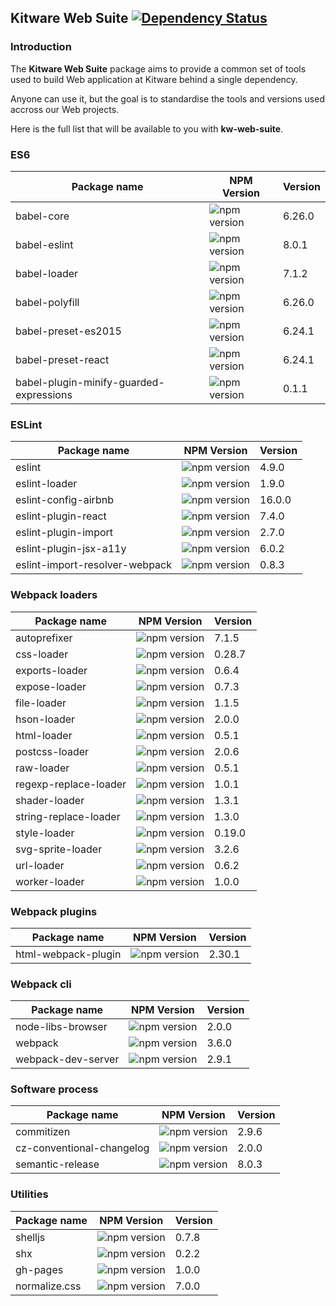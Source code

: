 ## Kitware Web Suite [![Dependency Status](https://img.shields.io/david/kitware/kw-web-suite.svg)](https://david-dm.org/kitware/kw-web-suite)

### Introduction

The **Kitware Web Suite** package aims to provide a common
set of tools used to build Web application at Kitware behind
a single dependency.

Anyone can use it, but the goal is to standardise
the tools and versions used accross our Web projects.

Here is the full list that will be available to you with **kw-web-suite**.

### ES6

Package name                            | NPM Version                                                      | Version
--------------------------------------- | ---------------------------------------------------------------- | ---------
babel-core                              | ![npm version](https://badge.fury.io/js/babel-core.svg)          | 6.26.0
babel-eslint                            | ![npm version](https://badge.fury.io/js/babel-eslint.svg)        | 8.0.1
babel-loader                            | ![npm version](https://badge.fury.io/js/babel-loader.svg)        | 7.1.2
babel-polyfill                          | ![npm version](https://badge.fury.io/js/babel-polyfill.svg)      | 6.26.0
babel-preset-es2015                     | ![npm version](https://badge.fury.io/js/babel-preset-es2015.svg) | 6.24.1
babel-preset-react                      | ![npm version](https://badge.fury.io/js/babel-preset-react.svg)  | 6.24.1
babel-plugin-minify-guarded-expressions | ![npm version](https://badge.fury.io/js/babel-plugin-minify-guarded-expressions.svg) | 0.1.1

### ESLint

Package name                   | NPM Version                                                                | Version
------------------------------ | -------------------------------------------------------------------------- | --------
eslint                         | ![npm version](https://badge.fury.io/js/eslint.svg)                        | 4.9.0
eslint-loader                  | ![npm version](https://badge.fury.io/js/eslint-loader.svg)                 | 1.9.0
eslint-config-airbnb           | ![npm version](https://badge.fury.io/js/eslint-config-airbnb.svg)          | 16.0.0
eslint-plugin-react            | ![npm version](https://badge.fury.io/js/eslint-plugin-react.svg)           | 7.4.0
eslint-plugin-import           | ![npm version](https://badge.fury.io/js/eslint-plugin-import.svg)          | 2.7.0
eslint-plugin-jsx-a11y         | ![npm version](https://badge.fury.io/js/eslint-plugin-jsx-a11y.svg)        | 6.0.2
eslint-import-resolver-webpack | ![npm version](https://badge.fury.io/js/eslint-import-resolver-webpack.svg)| 0.8.3

### Webpack loaders

Package name          | NPM Version                                                       | Version
--------------------- | ----------------------------------------------------------------- | --------
autoprefixer          | ![npm version](https://badge.fury.io/js/autoprefixer.svg)         | 7.1.5
css-loader            | ![npm version](https://badge.fury.io/js/css-loader.svg)           | 0.28.7
exports-loader        | ![npm version](https://badge.fury.io/js/exports-loader.svg)       | 0.6.4
expose-loader         | ![npm version](https://badge.fury.io/js/expose-loader.svg)        | 0.7.3
file-loader           | ![npm version](https://badge.fury.io/js/file-loader.svg)          | 1.1.5
hson-loader           | ![npm version](https://badge.fury.io/js/hson-loader.svg)          | 2.0.0
html-loader           | ![npm version](https://badge.fury.io/js/html-loader.svg)          | 0.5.1
postcss-loader        | ![npm version](https://badge.fury.io/js/postcss-loader.svg)       | 2.0.6
raw-loader            | ![npm version](https://badge.fury.io/js/raw-loader.svg)           | 0.5.1
regexp-replace-loader | ![npm version](https://badge.fury.io/js/regexp-replace-loader.svg)| 1.0.1
shader-loader         | ![npm version](https://badge.fury.io/js/shader-loader.svg)        | 1.3.1
string-replace-loader | ![npm version](https://badge.fury.io/js/string-replace-loader.svg)| 1.3.0
style-loader          | ![npm version](https://badge.fury.io/js/style-loader.svg)         | 0.19.0
svg-sprite-loader     | ![npm version](https://badge.fury.io/js/svg-sprite-loader.svg)    | 3.2.6
url-loader            | ![npm version](https://badge.fury.io/js/url-loader.svg)           | 0.6.2
worker-loader         | ![npm version](https://badge.fury.io/js/worker-loader.svg)        | 1.0.0

### Webpack plugins

Package name        | NPM Version                                                      | Version
------------------- | ---------------------------------------------------------------- | --------
html-webpack-plugin | ![npm version](https://badge.fury.io/js/html-webpack-plugin.svg) | 2.30.1

### Webpack cli

Package name        | NPM Version                                                     | Version
------------------- | --------------------------------------------------------------- | --------
node-libs-browser   | ![npm version](https://badge.fury.io/js/node-libs-browser.svg)  | 2.0.0
webpack             | ![npm version](https://badge.fury.io/js/webpack.svg)            | 3.6.0
webpack-dev-server  | ![npm version](https://badge.fury.io/js/webpack-dev-server.svg) | 2.9.1

### Software process

Package name              | NPM Version                                                            | Version
------------------------- | ---------------------------------------------------------------------- | --------
commitizen                | ![npm version](https://badge.fury.io/js/commitizen.svg)                | 2.9.6
cz-conventional-changelog | ![npm version](https://badge.fury.io/js/cz-conventional-changelog.svg) | 2.0.0
semantic-release          | ![npm version](https://badge.fury.io/js/semantic-release.svg)          | 8.0.3

### Utilities

Package name  | NPM Version                                                | Version
------------- | ---------------------------------------------------------- | --------
shelljs       | ![npm version](https://badge.fury.io/js/shelljs.svg)       | 0.7.8
shx           | ![npm version](https://badge.fury.io/js/shx.svg)           | 0.2.2
gh-pages      | ![npm version](https://badge.fury.io/js/gh-pages.svg)      | 1.0.0
normalize.css | ![npm version](https://badge.fury.io/js/normalize.css.svg) | 7.0.0
